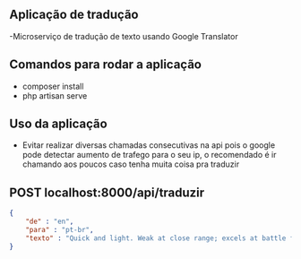 ## Aplicação de tradução
-Microserviço de tradução de texto usando Google Translator

## Comandos para rodar a aplicação
- composer install
- php artisan serve

## Uso da aplicação
- Evitar realizar diversas chamadas consecutivas na api pois o google pode detectar aumento de trafego para o seu ip, o recomendado é ir chamando aos poucos caso tenha muita coisa pra traduzir

## POST localhost:8000/api/traduzir

```json
{
    "de" : "en",
    "para" : "pt-br",
    "texto" : "Quick and light. Weak at close range; excels at battle from distance"
}
